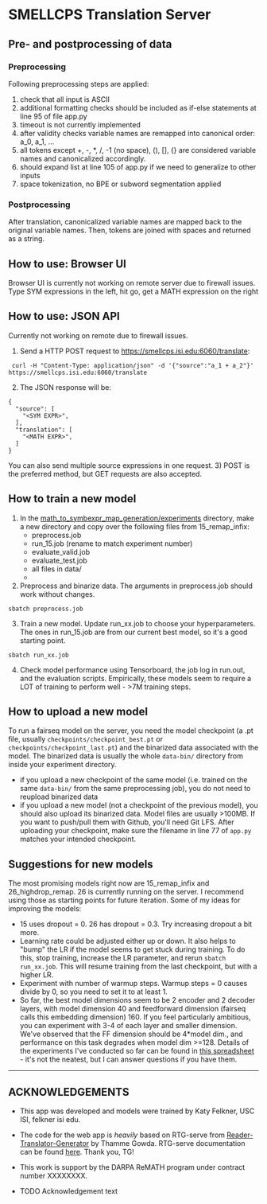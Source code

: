 # SMELLCPS Translation Server

## Pre- and postprocessing of data
### Preprocessing
Following preprocessing steps are applied:
1) check that all input is ASCII 
2) additional formatting checks should be included as if-else statements at line 95 of file app.py 
3) timeout is not currently implemented
4) after validity checks variable names are remapped into canonical order: a_0, a_1, ...
5) all tokens except +, -, *, /, -1 (no space), (), [], {} are considered variable names and canonicalized accordingly.
6) should expand list at line 105 of app.py if we need to generalize to other inputs
7) space tokenization, no BPE or subword segmentation applied

### Postprocessing
After translation, canonicalized variable names are mapped back to the original variable names. 
Then, tokens are joined with spaces and returned as a string.

## How to use: Browser UI
Browser UI is currently not working on remote server due to firewall issues.
Type SYM expressions in the left, hit go, get a MATH expression on the right

## How to use: JSON API
Currently not working on remote due to firewall issues.
1) Send a HTTP POST request to  https://smellcps.isi.edu:6060/translate:
```commandline
 curl -H "Content-Type: application/json" -d '{"source":"a_1 + a_2"}'  https://smellcps.isi.edu:6060/translate
```
2) The JSON response will be:
```commandline
{
  "source": [
    "<SYM EXPR>",
  ],
  "translation": [
    "<MATH EXPR>",
  ]
}
```
You can also send multiple source expressions in one request.
3) POST is the preferred method, but GET requests are also accepted.

## How to train a new model
1. In the [math_to_symbexpr_map_generation/experiments](https://github.com/usc-isi-bass/math_to_symbexpr_map_generation/tree/exp/seq2seq_math/experiments) directory, make a new directory and copy over the following files from 15_remap_infix:
   - preprocess.job
   - run_15.job (rename to match experiment number)
   - evaluate_valid.job
   - evaluate_test.job
   - all files in data/
   - 
2. Preprocess and binarize data. The arguments in preprocess.job should work without changes.
```commandline
sbatch preprocess.job
```

3. Train a new model. Update run_xx.job to choose your hyperparameters. The ones in run_15.job are from our current best model, so it's a good starting point.
```commandline
sbatch run_xx.job
```

4. Check model performance using Tensorboard, the job log in run.out, and the evaluation scripts. 
Empirically, these models seem to require a LOT of training to perform well - >7M training steps. 

## How to upload a new model
To run a fairseq model on the server, you need the model checkpoint (a .pt file, usually `checkpoints/checkpoint_best.pt` or `checkpoints/checkpoint_last.pt`) and the binarized data associated with the model.
The binarized data is usually the whole `data-bin/` directory from inside your experiment directory.
- if you upload a new checkpoint of the same model (i.e. trained on the same `data-bin/` from the same preprocessing job), you do not need to reupload binarized data
- if you upload a new model (not a checkpoint of the previous model), you should also upload its binarized data.
Model files are usually >100MB. If you want to push/pull them with Github, you'll need Git LFS. 
After uploading your checkpoint, make sure the filename in line 77 of `app.py` matches your intended checkpoint.

## Suggestions for new models
The most promising models right now are 15_remap_infix and 26_highdrop_remap. 26 is currently running on the server. I recommend using those as starting points for future iteration. 
Some of my ideas for improving the models:
- 15 uses dropout = 0. 26 has dropout = 0.3. Try increasing dropout a bit more.
- Learning rate could be adjusted either up or down. It also helps to "bump" the LR if the model seems to get stuck during training. 
To do this, stop training, increase the LR parameter, and rerun `sbatch run_xx.job`. This will resume training from the last checkpoint, but with a higher LR.
- Experiment with number of warmup steps. Warmup steps = 0 causes divide by 0, so you need to set it to at least 1.
- So far, the best model dimensions seem to be 2 encoder and 2 decoder layers, with model dimension 40 and feedforward dimension (fairseq calls this embedding dimension) 160.
If you feel particularly ambitious, you can experiment with 3-4 of each layer and smaller dimension. We've observed that the FF dimension should be 4*model dim., and performance on this task degrades when model dim >=128.
Details of the experiments I've conducted so far can be found in [this spreadsheet](https://docs.google.com/spreadsheets/d/16eKj7OuKgxJMHutO9Jm50soAb_mfYcv0Rn10UtdbA7A/edit?usp=sharing) - it's not the neatest, but I can answer questions if you have them.

---------

## ACKNOWLEDGEMENTS
* This app was developed and models were trained by Katy Felkner, USC ISI, felkner <at> isi <dot> edu. 

* The code for the web app is *heavily* based on RTG-serve from 
[Reader-Translator-Generator](https://github.com/isi-nlp/rtg/) by Thamme Gowda. 
RTG-serve documentation can be found [here](https://cutelab.name/rtg/#_rtg_serve). Thank you, TG!

* This work is support by the DARPA ReMATH program under contract number XXXXXXXX.
* TODO Acknowledgement text